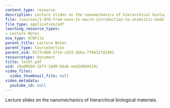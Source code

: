 ```yaml
---
content_type: resource
description: Lecture slides on the nanomechanics of hierarchical biological materials.
file: /courses/1-978-from-nano-to-macro-introduction-to-atomistic-modeling-techniques-january-iap-2007/18ad05661b733dd0b6abee42d6b9219c_lec07.pdf
file_type: application/pdf
learning_resource_types:
- Lecture Notes
ocw_type: OCWFile
parent_title: Lecture Notes
parent_type: CourseSection
parent_uid: 0177c4b0-3714-cd33-2bba-7f86327d2493
resourcetype: Document
title: lec07.pdf
uid: 18ad0566-1b73-3dd0-b6ab-ee42d6b9219c
video_files:
  video_thumbnail_file: null
video_metadata:
  youtube_id: null
---
```

Lecture slides on the nanomechanics of hierarchical biological materials.

